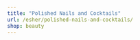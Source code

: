 ```yaml
---
title: "Polished Nails and Cocktails"
url: /esher/polished-nails-and-cocktails/
shop: beauty
---
```

